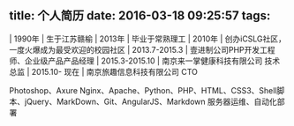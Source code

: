 title: 个人简历
date: 2016-03-18 09:25:57
tags:
---
| 1990年 |   生于江苏赣榆
| 2013年 |   毕业于常熟理工
| 2010年 |   创办iCSLG社区，一度火爆成为最受欢迎的校园社区
| 2013.7-2015.3 |    壹进制公司PHP开发工程师、企业级产品产品经理
| 2015.3-2015.10 |   南京来一掌健康科技有限公司 技术总监
| 2015.10- 现在  |   南京旅趣信息科技有限公司 CTO 

Photoshop、Axure
Nginx、Apache、Python、PHP、HTML、CSS3、Shell脚本、jQuery、MarkDown、Git、AngularJS、Markdown
服务器运维、自动化部署